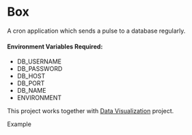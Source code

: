 # Box
A cron application which sends a pulse to a database regularly.

#### Environment Variables Required:
 - DB_USERNAME
 - DB_PASSWORD
 - DB_HOST
 - DB_PORT
 - DB_NAME
 - ENVIRONMENT

This project works together with [Data Visualization][1] project.

[1]:https://github.com/aye0aye/dv

Example
